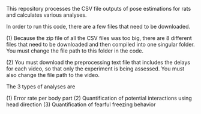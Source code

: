This repository processes the CSV file outputs of pose estimations for rats and calculates various analyses. 

In order to run this code, there are a few files that need to be downloaded. 

(1) Because the zip file of all the CSV files was too big, there are 8 different files that need to be downloaded and then compiled into one singular folder. You must change the file  path to this folder in the code. 

(2) You must download the preprocessing text file that includes the delays for each video, so that only the experiment is being assessed. You must also change the file path to the video. 

The 3 types of analyses are 

(1) Error rate per body part
(2) Quantification of potential interactions using head direction
(3) Quantification of fearful freezing behavior 
